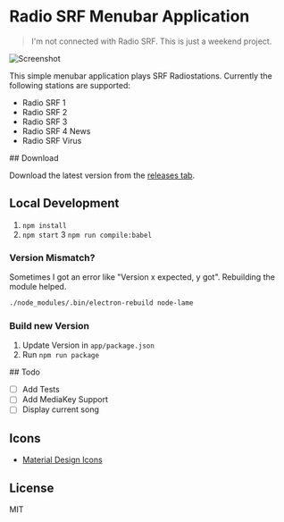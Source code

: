 # Radio SRF Menubar Application

> I'm not connected with Radio SRF. This is just a weekend project.

![Screenshot](https://raw.githubusercontent.com/stefanzweifel/radio-srf-menubarapp/master/resources/screenshot.png)


This simple menubar application plays SRF Radiostations. Currently the following stations are supported:

- Radio SRF 1
- Radio SRF 2
- Radio SRF 3
- Radio SRF 4 News
- Radio SRF Virus

## Download

Download the latest version from the [releases tab](https://github.com/stefanzweifel/radio-srf-menubarapp/releases).

## Local Development

1. `npm install`
2. `npm start`
3 `npm run compile:babel`

### Version Mismatch?

Sometimes I got an error like "Version x expected, y got". Rebuilding the module helped.

```bash
./node_modules/.bin/electron-rebuild node-lame
```

### Build new Version

1. Update Version in `app/package.json`
2. Run `npm run package`

## Todo

- [ ] Add Tests
- [ ] Add MediaKey Support
- [ ] Display current song

## Icons

- [Material Design Icons](https://design.google.com/icons/)

## License

MIT